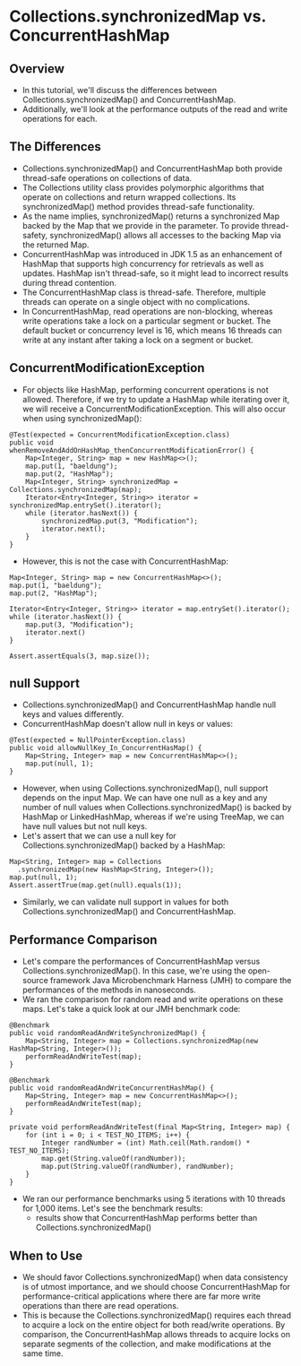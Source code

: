 # Collections.synchronizedMap vs. ConcurrentHashMap

## Overview
* In this tutorial, we'll discuss the differences between Collections.synchronizedMap() and ConcurrentHashMap.
* Additionally, we'll look at the performance outputs of the read and write operations for each.

## The Differences
* Collections.synchronizedMap() and ConcurrentHashMap both provide thread-safe operations on collections of data.
* The Collections utility class provides polymorphic algorithms that operate on collections and return wrapped collections. Its synchronizedMap() method provides thread-safe functionality.
* As the name implies, synchronizedMap() returns a synchronized Map backed by the Map that we provide in the parameter. To provide thread-safety, synchronizedMap() allows all accesses to the backing Map via the returned Map.
* ConcurrentHashMap was introduced in JDK 1.5 as an enhancement of HashMap that supports high concurrency for retrievals as well as updates. HashMap isn't thread-safe, so it might lead to incorrect results during thread contention.
* The ConcurrentHashMap class is thread-safe. Therefore, multiple threads can operate on a single object with no complications.
* In ConcurrentHashMap, read operations are non-blocking, whereas write operations take a lock on a particular segment or bucket. The default bucket or concurrency level is 16, which means 16 threads can write at any instant after taking a lock on a segment or bucket.

## ConcurrentModificationException
* For objects like HashMap, performing concurrent operations is not allowed. Therefore, if we try to update a HashMap while iterating over it, we will receive a ConcurrentModificationException. This will also occur when using synchronizedMap():
```
@Test(expected = ConcurrentModificationException.class)
public void whenRemoveAndAddOnHashMap_thenConcurrentModificationError() {
    Map<Integer, String> map = new HashMap<>();
    map.put(1, "baeldung");
    map.put(2, "HashMap");
    Map<Integer, String> synchronizedMap = Collections.synchronizedMap(map);
    Iterator<Entry<Integer, String>> iterator = synchronizedMap.entrySet().iterator();
    while (iterator.hasNext()) {
        synchronizedMap.put(3, "Modification");
        iterator.next();
    }
}
```
* However, this is not the case with ConcurrentHashMap:
```
Map<Integer, String> map = new ConcurrentHashMap<>();
map.put(1, "baeldung");
map.put(2, "HashMap");
 
Iterator<Entry<Integer, String>> iterator = map.entrySet().iterator();
while (iterator.hasNext()) {
    map.put(3, "Modification");
    iterator.next()
}
 
Assert.assertEquals(3, map.size());
```
## null Support
* Collections.synchronizedMap() and ConcurrentHashMap handle null keys and values differently.
* ConcurrentHashMap doesn't allow null in keys or values:
```
@Test(expected = NullPointerException.class)
public void allowNullKey_In_ConcurrentHasMap() {
    Map<String, Integer> map = new ConcurrentHashMap<>();
    map.put(null, 1);
}
```
* However, when using Collections.synchronizedMap(), null support depends on the input Map. We can have one null as a key and any number of null values when Collections.synchronizedMap() is backed by HashMap or LinkedHashMap, whereas if we're using TreeMap, we can have null values but not null keys.
* Let's assert that we can use a null key for Collections.synchronizedMap() backed by a HashMap:
```
Map<String, Integer> map = Collections
  .synchronizedMap(new HashMap<String, Integer>());
map.put(null, 1);
Assert.assertTrue(map.get(null).equals(1));
```
* Similarly, we can validate null support in values for both Collections.synchronizedMap() and ConcurrentHashMap.

## Performance Comparison
* Let's compare the performances of ConcurrentHashMap versus Collections.synchronizedMap(). In this case, we're using the open-source framework Java Microbenchmark Harness (JMH) to compare the performances of the methods in nanoseconds.
* We ran the comparison for random read and write operations on these maps. Let's take a quick look at our JMH benchmark code:
```
@Benchmark
public void randomReadAndWriteSynchronizedMap() {
    Map<String, Integer> map = Collections.synchronizedMap(new HashMap<String, Integer>());
    performReadAndWriteTest(map);
}

@Benchmark
public void randomReadAndWriteConcurrentHashMap() {
    Map<String, Integer> map = new ConcurrentHashMap<>();
    performReadAndWriteTest(map);
}

private void performReadAndWriteTest(final Map<String, Integer> map) {
    for (int i = 0; i < TEST_NO_ITEMS; i++) {
        Integer randNumber = (int) Math.ceil(Math.random() * TEST_NO_ITEMS);
        map.get(String.valueOf(randNumber));
        map.put(String.valueOf(randNumber), randNumber);
    }
}
```
* We ran our performance benchmarks using 5 iterations with 10 threads for 1,000 items. Let's see the benchmark results:
  * results show that ConcurrentHashMap performs better than Collections.synchronizedMap()
## When to Use
* We should favor Collections.synchronizedMap() when data consistency is of utmost importance, and we should choose ConcurrentHashMap for performance-critical applications where there are far more write operations than there are read operations.
* This is because the Collections.synchronizedMap() requires each thread to acquire a lock on the entire object for both read/write operations. By comparison, the ConcurrentHashMap allows threads to acquire locks on separate segments of the collection, and make modifications at the same time.
